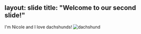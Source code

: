 
layout: slide
title: "Welcome to our second slide!"
---
I'm Nicole and I love dachshunds!
![dachshund](https://www.google.com/search?q=cute+dachshund&sxsrf=ALeKk00H02lQtft8kQT0lIyMSQfvgEboWw:1588868769660&tbm=isch&source=iu&ictx=1&fir=86tp4wIPqCsxbM%253A%252Clw-zXhrOZVpaxM%252C_&vet=1&usg=AI4_-kQT1FQUgF4sIpYSBw1cXt9nSPO7zQ&sa=X&ved=2ahUKEwj-rPC0laLpAhVKcq0KHd4SDTkQ9QEwBHoECAMQNA#imgrc=86tp4wIPqCsxbM:)

